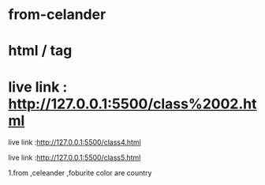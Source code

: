 # from-celander

# html / tag 

 # live link : http://127.0.0.1:5500/class%2002.html

live link :http://127.0.0.1:5500/class4.html

live link :http://127.0.0.1:5500/class5.html


1.from ,celeander ,foburite color are country 